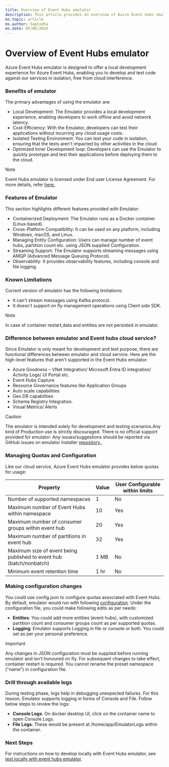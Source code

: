 ```yaml
---
title: Overview of Event Hubs emulator
description: This article provides an overview of Azure Event Hubs emulator.
ms.topic: article
ms.author: Saglodha
ms.date: 05/06/2024
---
```



# Overview of Event Hubs emulator

Azure Event Hubs emulator is designed to offer a local development experience for Azure Event Hubs, enabling you to develop and test code against our services in isolation, free from cloud interference.

### Benefits of emulator

The primary advantages of using the emulator are:

- Local Development: The Emulator provides a local development experience, enabling developers to work offline and avoid network latency.
- Cost-Efficiency: With the Emulator, developers can test their applications without incurring any cloud usage costs.
- Isolated Testing Environment: You can test your code in isolation, ensuring that the tests aren't impacted by other activities in the cloud.
- Optimized Inner Development loop: Developers can use the Emulator to quickly prototype and test their applications before deploying them to the cloud.

>[!NOTE]
> Event Hubs emulator is licensed under End user License Agreement. For more details, refer [here.](https://github.com/Azure/azure-event-hubs-emulator-installer/blob/main/EMULATOR_EULA.md)

### Features of Emulator

This section highlights different features provided with Emulator:

- Containerized Deployment: The Emulator runs as a Docker container (Linux-based).
- Cross-Platform Compatibility: It can be used on any platform, including Windows, macOS, and Linux.
- Managing Entity Configuration: Users can manage number of event hubs, partition count etc. using JSON supplied Configuration.
- Streaming Support: The Emulator supports streaming messages using AMQP (Advanced Message Queuing Protocol).
- Observability: It provides observability features, including console and file logging.

### Known Limitations

Current version of emulator has the following limitations:

- It can't stream messages using Kafka protocol.  
- It doesn't support  on fly management operations using Client side SDK. 

> [!NOTE]
> In case of container restart,data and entities are not persisted in emulator.

### Difference between emulator and Event hubs cloud service?

Since Emulator is only meant for development and test purpose, there are functional differences between emulator and cloud service. Here are the high-level features that aren't supported in the Event Hubs emulator:

-  Azure Goodness – VNet Integration/ Microsoft Entra ID integration/ Activity Logs/ UI Portal etc.
-  Event Hubs Capture
-  Resource Governance features like Application Groups
-  Auto scale capabilities
-  Geo DR capabilities
-  Schema Registry Integration.
-  Visual Metrics/ Alerts

>[!CAUTION]
>The emulator is intended solely for development and testing scenarios.Any kind of Production use is strictly discouraged. There is no official support provided for emulator.
> Any issues/suggestions should be reported via GitHub issues on emulator Installer [repository.](https://github.com/Azure/azure-event-hubs-emulator-installer/issues).

### Managing Quotas and Configuration

Like our cloud service, Azure Event Hubs emulator provides below quotas for usage: 

| Property| Value| User Configurable within limits
| ----|----|----|
Number of supported namespaces| 1 |No| 
Maximum number of Event Hubs within namespace| 10| Yes| 
Maximum number of consumer groups within event hub| 20 |Yes| 
Maximum number of partitions in event hub |32 |Yes 
Maximum size of event being published to event hub (batch/nonbatch) |1 MB |No
Minimum event retention time | 1 hr | No


### Making configuration changes

You could use config.json to configure quotas associated with Event Hubs. By default, emulator would run with following [configuration](https://github.com/Azure/azure-event-hubs-emulator-installer/blob/main/EventHub-Emulator/Config/Config.json). Under the configuration file, you could make following edits as per needs: 

- **Entities**: You could add more entities (event hubs), with customized partition count and consumer groups count as per supported quotas.
- **Logging**: Emulator supports Logging in file or console or both. You could set as per your personal preference.

>[!IMPORTANT]
> Any changes in JSON configuration must be supplied before running emulator and isn't honoured on fly. For subsequent changes to take effect, container restart is required.
>You cannot rename the preset namespace ("name") in configuration file. 

### Drill through available logs
During testing phase, logs help in debugging unexpected failures. For this reason, Emulator supports logging in forms of Console and File. Follow below steps to review the logs: 
- **Console Logs**: On docker desktop UI, click on the container name to open Console Logs.
- **File Logs**: These would be present at /home/app/EmulatorLogs within the container.

### Next Steps

For instructions on how to develop locally with Event Hubs emulator, see [test locally with event hubs emulator](test-locally-with-event-hub-emulator.md).

